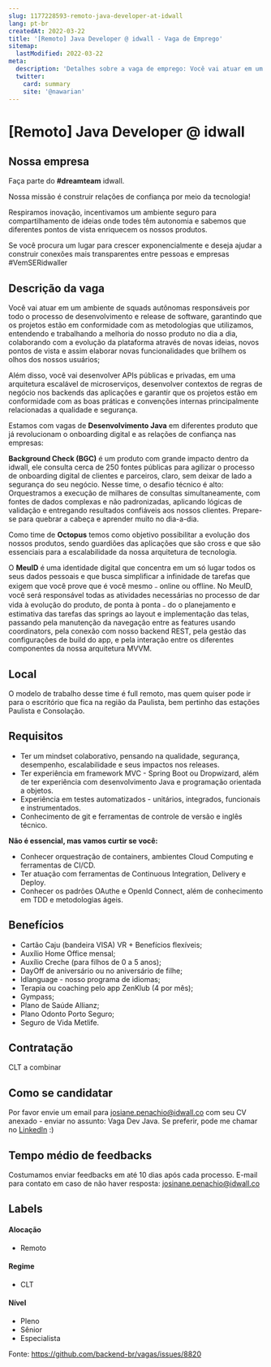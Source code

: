 ```yaml
---
slug: 1177228593-remoto-java-developer-at-idwall
lang: pt-br
createdAt: 2022-03-22
title: '[Remoto] Java Developer @ idwall - Vaga de Emprego'
sitemap:
  lastModified: 2022-03-22
meta:
  description: 'Detalhes sobre a vaga de emprego: Você vai atuar em um ambiente de squads autônomas responsáveis por todo o processo de desenvolvimento e release de software, garantindo que os projetos estão em conformidade com as metodologias que utilizamos, entendendo e trabalhando a melhoria do nosso produto no dia a dia, colaborando com a evolução da plataforma através de novas ideias, novos pontos de vista e assim elaborar novas funcionalidades que brilhem os olhos dos nossos usuários; Além disso, você vai desenvolver APIs públicas e privadas, em uma arquitetura escalável de microserviços, desenvolver contextos de regras de negócio nos backends das aplicações e garantir que os projetos estão em conformidade com as boas práticas e convenções internas principalmente relacionadas a qualidade e segurança. Estamos com vagas de **Desenvolvimento Java** em diferentes produto que já revolucionam o onboarding digital e as relações de confiança nas empresas: **Background Check (BGC)** é um produto com grande impacto dentro da idwall, ele consulta cerca de 250 fontes públicas para agilizar o processo de onboarding digital de clientes e parceiros, claro, sem deixar de lado a segurança do seu negócio. Nesse time, o desafio técnico é alto: Orquestramos a execução de milhares de consultas simultaneamente, com fontes de dados complexas e não padronizadas, aplicando lógicas de validação e entregando resultados confiáveis aos nossos clientes. Prepare-se para quebrar a cabeça e aprender muito no dia-a-dia. Como time de **Octopus** temos como objetivo possibilitar a evolução dos nossos produtos, sendo guardiões das aplicações que são cross e que são essenciais para a escalabilidade da nossa arquitetura de tecnologia. O **MeuID** é uma identidade digital que concentra em um só lugar todos os seus dados pessoais e que busca simplificar a infinidade de tarefas que exigem que você prove que é você mesmo﹣online ou offline. No MeuID, você será responsável todas as atividades necessárias no processo de dar vida à evolução do produto, de ponta à ponta﹣do o planejamento e estimativa das tarefas das springs ao layout e implementação das telas, passando pela manutenção da navegação entre as features usando coordinators, pela conexão com nosso backend REST, pela gestão das configurações de build do app, e pela interação entre os diferentes componentes da nossa arquitetura MVVM.'
  twitter:
    card: summary
    site: '@nawarian'
---
```


# [Remoto] Java Developer @ idwall

<!--
==================================================
Caso a vaga for remoto durante a pandemia informar no texto "Remoto durante o covid"
==================================================
-->
<!-- 
==================================================
POR FAVOR, SÓ POSTE SE A VAGA FOR PARA BACK-END!

Não faça distinção de gênero no título da vaga.

Use: "Back-End Developer" ao invés de 
"Desenvolvedor Back-End" \o/

Exemplo: `[São Paulo] Back-End Developer @ NOME DA EMPRESA`
==================================================
-->
<!--
==================================================
Caso a vaga for remoto durante a pandemia deixar a linha abaixo
==================================================
-->


## Nossa empresa

Faça parte do **#dreamteam** idwall.

Nossa missão é construir relações de confiança por meio da tecnologia!

Respiramos inovação, incentivamos um ambiente seguro para compartilhamento de ideias onde todes têm autonomia  e sabemos que diferentes pontos de vista enriquecem os nossos produtos. 

Se você procura um lugar para crescer exponencialmente e deseja ajudar a construir conexões mais transparentes entre pessoas e empresas #VemSERidwaller

## Descrição da vaga

Você vai atuar em um ambiente de squads autônomas responsáveis por todo o processo de desenvolvimento e release de software, garantindo que os projetos estão em conformidade com as metodologias que utilizamos, entendendo e trabalhando a melhoria do nosso produto no dia a dia, colaborando com a evolução da plataforma através de novas ideias, novos pontos de vista e assim elaborar novas funcionalidades que brilhem os olhos dos nossos usuários;

Além disso, você vai desenvolver APIs públicas e privadas, em uma arquitetura escalável de microserviços, desenvolver contextos de regras de negócio nos backends das aplicações e garantir que os projetos estão em conformidade com as boas práticas e convenções internas principalmente relacionadas a qualidade e segurança.

Estamos com vagas de **Desenvolvimento Java** em diferentes produto que já revolucionam o onboarding digital e as relações de confiança nas empresas:

**Background Check (BGC)** é um produto com grande impacto dentro da idwall, ele consulta cerca de 250 fontes públicas para agilizar o processo de onboarding digital de clientes e parceiros, claro, sem deixar de lado a segurança do seu negócio. Nesse time, o desafio técnico é alto: Orquestramos a execução de milhares de consultas simultaneamente, com fontes de dados complexas e não padronizadas, aplicando lógicas de validação e entregando resultados confiáveis aos nossos clientes. Prepare-se para quebrar a cabeça e aprender muito no dia-a-dia.

Como time de **Octopus** temos como objetivo possibilitar a evolução dos nossos produtos, sendo guardiões das aplicações que são cross e que são essenciais para a escalabilidade da nossa arquitetura de tecnologia.

O **MeuID** é uma identidade digital que concentra em um só lugar todos os seus dados pessoais e que busca simplificar a infinidade de tarefas que exigem que você prove que é você mesmo﹣online ou offline. No MeuID, você será responsável todas as atividades necessárias no processo de dar vida à evolução do produto, de ponta à ponta﹣do o planejamento e estimativa das tarefas das springs ao layout e implementação das telas, passando pela manutenção da navegação entre as features usando coordinators, pela conexão com nosso backend REST, pela gestão das configurações de build do app, e pela interação entre os diferentes componentes da nossa arquitetura MVVM.

## Local

O modelo de trabalho desse time é full remoto, mas quem quiser pode ir para o escritório que fica na região da Paulista, bem pertinho das estações Paulista e Consolação.

## Requisitos

- Ter um mindset colaborativo, pensando na qualidade, segurança, desempenho, escalabilidade e seus impactos nos releases.
- Ter experiência em framework MVC - Spring Boot ou Dropwizard, além de ter experiência com desenvolvimento Java e programação orientada a objetos.
- Experiência em testes automatizados - unitários, integrados, funcionais e instrumentados.
- Conhecimento de git e ferramentas de controle de versão e inglês técnico.

**Não é essencial, mas vamos curtir se você:**

- Conhecer orquestração de containers, ambientes Cloud Computing e ferramentas de CI/CD.
- Ter atuação com ferramentas de Continuous Integration, Delivery e Deploy.
- Conhecer os padrões OAuthe e OpenId Connect, além de conhecimento em TDD e metodologias ágeis.

## Benefícios

- Cartão Caju (bandeira VISA) VR + Benefícios flexíveis;
- Auxílio Home Office mensal;
- Auxílio Creche (para filhos de 0 a 5 anos);
- DayOff de aniversário ou no aniversário de filhe;
- Idlanguage - nosso programa de idiomas;
- Terapia ou coaching pelo app ZenKlub (4 por mês);
- Gympass;
- Plano de Saúde Allianz;
- Plano Odonto Porto Seguro;
- Seguro de Vida Metlife.

## Contratação

CLT a combinar

## Como se candidatar

Por favor envie um email para josiane.penachio@idwall.co com seu CV anexado - enviar no assunto: Vaga Dev Java. Se preferir, pode me chamar no [LinkedIn](https://www.linkedin.com/in/josianepenachio/) :)

## Tempo médio de feedbacks

Costumamos enviar feedbacks em até 10 dias após cada processo.
E-mail para contato em caso de não haver resposta: josinane.penachio@idwall.co

## Labels
<!-- retire os labels que não fazem sentido à vaga -->

#### Alocação
- Remoto

#### Regime
- CLT

#### Nível
- Pleno
- Sênior
- Especialista


Fonte: https://github.com/backend-br/vagas/issues/8820